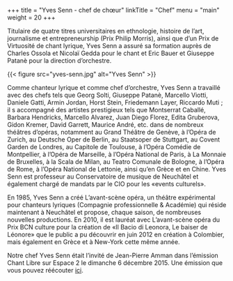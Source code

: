 +++
title = "Yves Senn - chef de chœur"
linkTitle = "Chef"
menu = "main"
weight = 20
+++


Titulaire de quatre titres universitaires en ethnologie, histoire de l’art, journalisme et entrepreneurship (Prix Philip Morris), ainsi que d’un Prix de Virtuosité de chant lyrique, Yves Senn a assuré sa formation auprès de Charles Ossola et Nicolaï Gedda pour le chant et Eric Bauer et Giuseppe Patanè pour la direction d’orchestre.

{{< figure src="yves-senn.jpg" alt="Yves Senn" >}}

Comme chanteur lyrique et comme chef d’orchestre, Yves Senn a travaillé avec des chefs tels que Georg Solti, Giuseppe Patanè, Marcello Viotti, Daniele Gatti, Armin Jordan, Horst Stein, Friedemann Layer, Riccardo Muti ; il s accompagné des artistes prestigieux tels que Montserrat Caballé, Barbara Hendricks, Marcello Alvarez, Juan Diego Florez, Edita Gruberova, Gidon Kremer, David Garrett, Maurice André, etc. dans de nombreux théâtres d’opéras, notamment au Grand Théâtre de Genève, à l’Opéra de Zurich, au Deutsche Oper de Berlin, au Staatsoper de Stuttgart, au Covent Garden de Londres, au Capitole de Toulouse, à l’Opéra Comédie de Montpellier, à l’Opéra de Marseille, à l’Opéra National de Paris, à La Monnaie de Bruxelles, à la Scala de Milan, au Teatro Comunale de Bologne, à l’Opéra de Rome, à l’Opéra National de Lettonie, ainsi qu’en Grèce et en Chine. Yves Senn est professeur au Conservatoire de musique de Neuchâtel et également chargé de mandats par le CIO pour les «events culturels».

En 1985, Yves Senn a créé L’avant-scène opéra, un théâtre expérimental pour chanteurs lyriques (Compagnie professionnelle & Académie) qui réside maintenant à Neuchâtel et propose, chaque saison, de nombreuses nouvelles productions. En 2010, il est lauréat avec L’avant-scène opéra du Prix BCN culture pour la création de «Il Bacio di Leonora, Le baiser de Léonore» que le public a pu découvrir en juin 2012 en création à Colombier, mais également en Grèce et à New-York cette même année.

Notre chef Yves Senn était l’invité de Jean-Pierre Amman dans l’émission Chant Libre sur Espace 2 le dimanche 6 décembre 2015. Une émission que vous pouvez réécouter [ici](https://www.rts.ch/audio-podcast/2015/audio/les-30-ans-d-avant-scene-opera-neuchatel-25412958.html).

